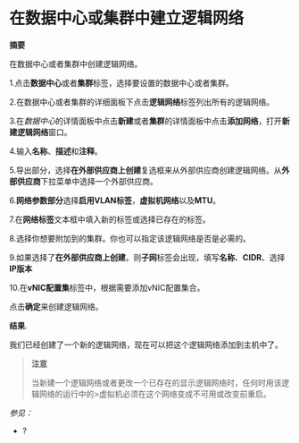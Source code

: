 # 在数据中心或集群中建立逻辑网络

**摘要**

在数据中心或者集群中创建逻辑网络。

1.点击**数据中心**或者**集群**标签，选择要设置的数据中心或者集群。

2.在数据中心或者集群的详细面板下点击**逻辑网络**标签列出所有的逻辑网络。

3.在*数据中心*的详情面板中点击**新建**或者**集群**的详情面板中点击**添加网络**，打开**新建逻辑网络**窗口。

4.输入**名称**、**描述**和**注释**。

5.导出部分，选择**在外部供应商上创建**复选框来从外部供应商创建逻辑网络。从**外部供应商**下拉菜单中选择一个外部供应商。

6.**网络参数部分**选择**启用VLAN标签**，**虚拟机网络**以及**MTU**。

7.在**网络标签**文本框中填入新的标签或选择已存在的标签。

8.选择你想要附加到的集群。你也可以指定该逻辑网络是否是必需的。

9.如果选择了**在外部供应商上创建**，则**子网**标签会出现，填写**名称**、**CIDR**、选择**IP版本**

10.在**vNIC配置集**标签中，根据需要添加vNIC配置集合。

点击**确定**来创建逻辑网络。

**结果**.

我们已经创建了一个新的逻辑网络，现在可以把这个逻辑网络添加到主机中了。

> **注意**
>
>当新建一个逻辑网络或者更改一个已存在的显示逻辑网络时，任何时用该逻辑网络的运行中的>虚拟机必须在这个网络变成不可用或改变前重启。

*参见：*

-   ?
